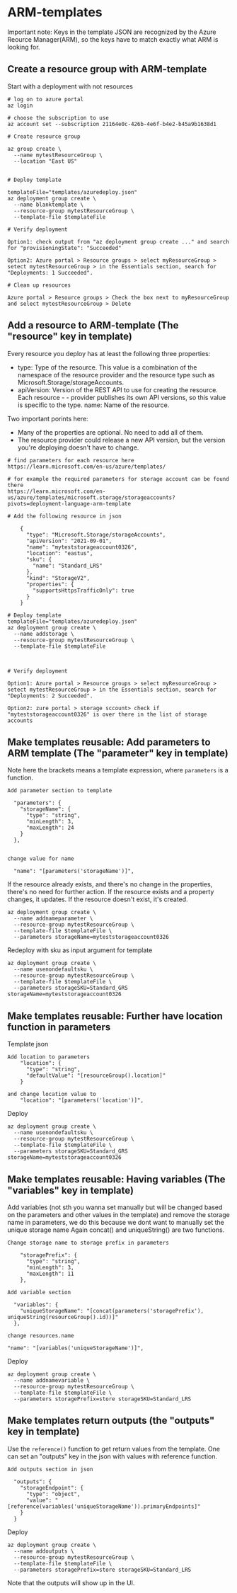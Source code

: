 # ARM-templates

Important note:  Keys in the template JSON are recognized by the Azure Reource Manager(ARM), so the keys have to match exactly what ARM is looking for. 

## Create a resource group with ARM-template
Start with a deployment with not resources

```
# log on to azure portal
az login

# choose the subscription to use
az account set --subscription 21164e0c-426b-4e6f-b4e2-b45a9b1638d1

# Create resource group

az group create \
  --name mytestResourceGroup \
  --location "East US"


# Deploy template

templateFile="templates/azuredeploy.json"
az deployment group create \
  --name blanktemplate \
  --resource-group mytestResourceGroup \
  --template-file $templateFile

# Verify deployment

Option1: check output from "az deployment group create ..." and search for "provisioningState": "Succeeded"

Option2: Azure portal > Resource groups > select myResourceGroup > setect mytestResourceGroup > in the Essentials section, search for "Deployments: 1 Succeeded".

# Clean up resources

Azure portal > Resource groups > Check the box next to myResourceGroup and select mytestResourceGroup > Delete 
```


## Add a resource to ARM-template  (The "resource" key in template)
Every resource you deploy has at least the following three properties:

- type: Type of the resource. This value is a combination of the namespace of the resource provider and the resource type such as Microsoft.Storage/storageAccounts.
- apiVersion: Version of the REST API to use for creating the resource. Each resource - - provider publishes its own API versions, so this value is specific to the type.
name: Name of the resource.

Two important porints here:
- Many of the properties are optional. No need to add all of them.
- The resource provider could release a new API version, but the version you're deploying doesn't have to change. 

```
# find parameters for each resource here
https://learn.microsoft.com/en-us/azure/templates/

# for example the required parameters for storage account can be found there
https://learn.microsoft.com/en-us/azure/templates/microsoft.storage/storageaccounts?pivots=deployment-language-arm-template

# Add the following resource in json

    {
      "type": "Microsoft.Storage/storageAccounts",
      "apiVersion": "2021-09-01",
      "name": "myteststorageaccount0326",
      "location": "eastus",
      "sku": {
        "name": "Standard_LRS"
      },
      "kind": "StorageV2",
      "properties": {
        "supportsHttpsTrafficOnly": true
      }
    }

# Deploy template
templateFile="templates/azuredeploy.json"
az deployment group create \
  --name addstorage \
  --resource-group mytestResourceGroup \
  --template-file $templateFile



# Verify deployment

Option1: Azure portal > Resource groups > select myResourceGroup > setect mytestResourceGroup > in the Essentials section, search for "Deployments: 2 Succeeded".

Option2: zure portal > storage sccount> check if "myteststorageaccount0326" is over there in the list of storage accounts

```

## Make templates reusable: Add parameters to ARM template (The "parameter" key in template)
Note here the brackets means a template expression, where `parameters` is a function.

```
Add parameter section to template

  "parameters": {
    "storageName": {
      "type": "string",
      "minLength": 3,
      "maxLength": 24
    }
  },


change value for name 

  "name": "[parameters('storageName')]",
```

If the resource already exists, and there's no change in the properties, there's no need for further action. If the resource exists and a property changes, it updates. If the resource doesn't exist, it's created.

```
az deployment group create \
  --name addnameparameter \
  --resource-group mytestResourceGroup \
  --template-file $templateFile \
  --parameters storageName=myteststorageaccount0326
```

Redeploy with sku as input argument for template
```
az deployment group create \
  --name usenondefaultsku \
  --resource-group mytestResourceGroup \
  --template-file $templateFile \
  --parameters storageSKU=Standard_GRS storageName=myteststorageaccount0326
```

## Make templates reusable: Further have location function in parameters

Template json

```
Add location to parameters
    "location": {
      "type": "string",
      "defaultValue": "[resourceGroup().location]"
    }

and change location value to 
    "location": "[parameters('location')]",
```

Deploy

```
az deployment group create \
  --name usenondefaultsku \
  --resource-group mytestResourceGroup \
  --template-file $templateFile \
  --parameters storageSKU=Standard_GRS storageName=myteststorageaccount0326
```

## Make templates reusable: Having variables  (The "variables" key in template)
Add variables (not sth you wanna set manually but will be changed based on the parameters and other values in the template)
and remove the storage name in parameters, we do this because we dont want to manually set the unique storage name
Again concat() and uniqueString() are two functions.

```
Change storage name to storage prefix in parameters

    "storagePrefix": {
      "type": "string",
      "minLength": 3,
      "maxLength": 11
    },

Add variable section

  "variables": {
    "uniqueStorageName": "[concat(parameters('storagePrefix'), uniqueString(resourceGroup().id))]"
  },

change resources.name

"name": "[variables('uniqueStorageName')]",
```


Deploy

```
az deployment group create \
  --name addnamevariable \
  --resource-group mytestResourceGroup \
  --template-file $templateFile \
  --parameters storagePrefix=store storageSKU=Standard_LRS
```

## Make templates return outputs (the "outputs" key in template)
Use the `reference()` function to get return values from the template. One can set an "outputs" key in the json with values with reference function.

```
Add outputs section in json

  "outputs": {
    "storageEndpoint": {
      "type": "object",
      "value": "[reference(variables('uniqueStorageName')).primaryEndpoints]"
    }
  }

```


Deploy
```
az deployment group create \
  --name addoutputs \
  --resource-group mytestResourceGroup \
  --template-file $templateFile \
  --parameters storagePrefix=store storageSKU=Standard_LRS
```

Note that the outputs will show up in the UI.